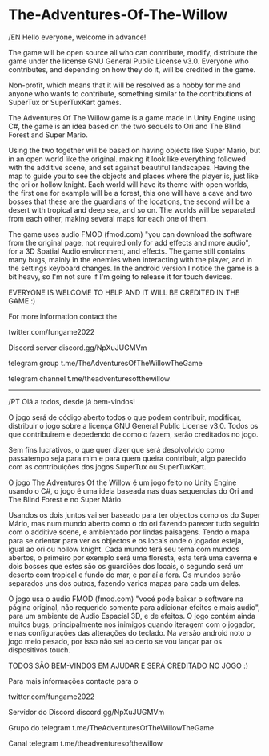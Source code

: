 # The-Adventures-Of-The-Willow

/EN
Hello everyone, welcome in advance!

The game will be open source all who can contribute, modify, distribute the game under the license
GNU General Public License v3.0. Everyone who contributes, and depending on how they do it, will be credited in the game.

Non-profit, which means that it will be resolved as a hobby for me and anyone who wants to
contribute, something similar to the contributions of SuperTux or SuperTuxKart games.

The Adventures Of The Willow game is a game made in Unity Engine using C#, the game is an idea
based on the two sequels to Ori and The Blind Forest and Super Mario.

Using the two together will be based on having objects like Super Mario, but in an open world like the original.
making it look like everything followed with the additive scene, and set against beautiful landscapes.
Having the map to guide you to see the objects and places where the player is, just like the ori or hollow knight.
Each world will have its theme with open worlds, the first one for example will be a forest, this one will have a
cave and two bosses that these are the guardians of the locations, the second will be a desert with tropical and deep sea,
and so on.
The worlds will be separated from each other, making several maps for each one of them.

The game uses audio FMOD (fmod.com) "you can download the software from the original page, not required only for
add effects and more audio", for a 3D Spatial Audio environment, and effects.
The game still contains many bugs, mainly in the enemies when interacting with the player, and in the settings
keyboard changes.
In the android version I notice the game is a bit heavy, so I'm not sure if I'm going to release it for touch devices.


EVERYONE IS WELCOME TO HELP AND IT WILL BE CREDITED IN THE GAME :)

For more information contact the

twitter.com/fungame2022

Discord server
discord.gg/NpXuJUGMVm

telegram group
t.me/TheAdventuresOfTheWillowTheGame

telegram channel
t.me/theadventuresofthewillow

________________________________________________________________________________

/PT
Olá a todos, desde já bem-vindos!

O jogo será de código aberto todos o que podem contribuir, modificar, distribuir o jogo sobre a licença 
GNU General Public License v3.0. Todos os que contribuirem e depedendo de como o fazem, serão creditados no jogo. 

Sem fins lucrativos, o que quer dizer que será desolvolvido como passatempo seja para mim e para quem queira
contribuir, algo parecido com as contribuições dos jogos SuperTux ou SuperTuxKart.

O jogo The Adventures Of the Willow é um jogo feito no Unity Engine usando o C#, o jogo é uma ideia
baseada nas duas sequencias do Ori and The Blind Forest e no Super Mário.

Usandos os dois juntos vai ser baseado para ter objectos como os do Super Mário, mas num mundo aberto como o do ori
fazendo parecer tudo seguido com o additive scene, e ambientado por lindas paisagens. 
Tendo o mapa para se orientar para ver os objectos e os locais onde o jogador esteja, igual ao ori ou hollow knight. 
Cada mundo terá seu tema com mundos abertos, o primeiro por exemplo será uma floresta, esta terá uma
caverna e dois bosses que estes são os guardiões dos locais, o segundo será um deserto com tropical e fundo do mar,
e por aí a fora.
Os mundos serão separados uns dos outros, fazendo varios mapas para cada um deles.

O jogo usa o audio FMOD (fmod.com) "vocé pode baixar o software na página original, não requerido somente para
adicionar efeitos e mais audio", para um ambiente de Áudio Espacial 3D, e de efeitos.
O jogo contém ainda muitos bugs, principalmente nos inimigos quando iteragem com o jogador, e nas configurações
das alterações do teclado.
Na versão android noto o jogo meio pesado, por isso não sei ao certo se vou lançar par os dispositivos touch.


TODOS SÂO BEM-VINDOS EM AJUDAR E SERÁ CREDITADO NO JOGO  :)

Para mais informações contacte para o 

twitter.com/fungame2022

Servidor do Discord
discord.gg/NpXuJUGMVm

Grupo do telegram
t.me/TheAdventuresOfTheWillowTheGame

Canal telegram
t.me/theadventuresofthewillow
